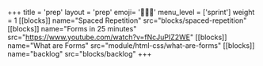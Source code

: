 +++
title = 'prep'
layout = 'prep'
emoji= '🧑🏾‍💻'
menu_level = ['sprint']
weight = 1
[[blocks]]
name="Spaced Repetition"
src="blocks/spaced-repetition"
[[blocks]]
name="Forms in 25 minutes"
src="https://www.youtube.com/watch?v=fNcJuPIZ2WE"
[[blocks]]
name="What are Forms"
src="module/html-css/what-are-forms"
[[blocks]]
name="backlog"
src="blocks/backlog"
+++
